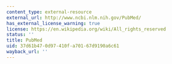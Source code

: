 ```yaml
---
content_type: external-resource
external_url: http://www.ncbi.nlm.nih.gov/PubMed/
has_external_license_warning: true
license: https://en.wikipedia.org/wiki/All_rights_reserved
status: ''
title: PubMed
uid: 37d61b47-0d97-410f-a701-67d9190a6c61
wayback_url: ''
---
```


